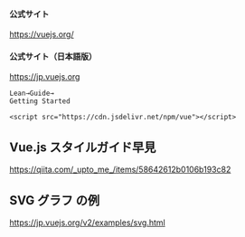 #### 公式サイト 
https://vuejs.org/

#### 公式サイト（日本語版）
https://jp.vuejs.org

```
Lean→Guide→
Getting Started

<script src="https://cdn.jsdelivr.net/npm/vue"></script>
```

## Vue.js スタイルガイド早見
https://qiita.com/_upto_me_/items/58642612b0106b193c82


## SVG グラフ の例
https://jp.vuejs.org/v2/examples/svg.html
